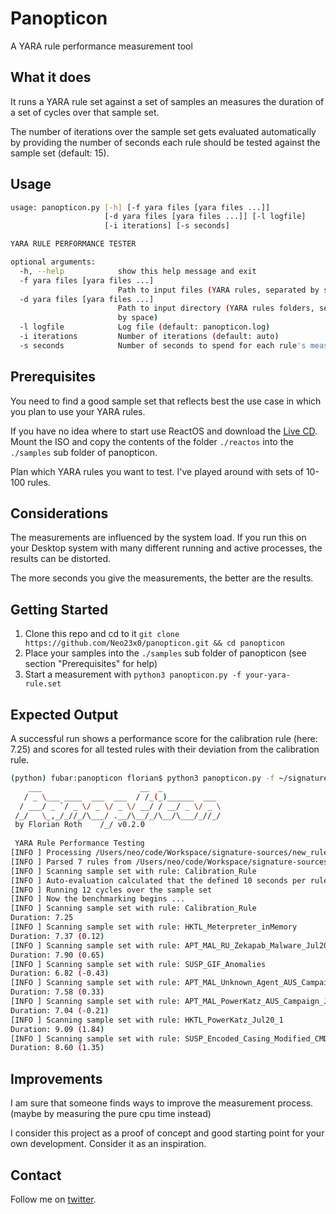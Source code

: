 # Panopticon

A YARA rule performance measurement tool

## What it does 

It runs a YARA rule set against a set of samples an measures the duration of a set of cycles over that sample set. 

The number of iterations over the sample set gets evaluated automatically by providing the number of seconds each rule should be tested against the sample set (default: 15). 

## Usage

```bash
usage: panopticon.py [-h] [-f yara files [yara files ...]]
                     [-d yara files [yara files ...]] [-l logfile]
                     [-i iterations] [-s seconds]

YARA RULE PERFORMANCE TESTER

optional arguments:
  -h, --help            show this help message and exit
  -f yara files [yara files ...]
                        Path to input files (YARA rules, separated by space)
  -d yara files [yara files ...]
                        Path to input directory (YARA rules folders, separated
                        by space)
  -l logfile            Log file (default: panopticon.log)
  -i iterations         Number of iterations (default: auto)
  -s seconds            Number of seconds to spend for each rule's measurement
```

## Prerequisites

You need to find a good sample set that reflects best the use case in which you plan to use your YARA rules. 

If you have no idea where to start use ReactOS and download the [Live CD](https://reactos.org/download/). Mount the ISO and copy the contents of the folder `./reactos` into the `./samples` sub folder of panopticon. 

Plan which YARA rules you want to test. I've played around with sets of 10-100 rules. 

## Considerations 

The measurements are influenced by the system load. If you run this on your Desktop system with many different running and active processes, the results can be distorted.

The more seconds you give the measurements, the better are the results. 

## Getting Started 

1. Clone this repo and cd to it `git clone https://github.com/Neo23x0/panopticon.git && cd panopticon`
2. Place your samples into the `./samples` sub folder of panopticon (see section "Prerequisites" for help) 
3. Start a measurement with `python3 panopticon.py -f your-yara-rule.set`

## Expected Output

A successful run shows a performance score for the calibration rule (here: 7.25) and scores for all tested rules with their deviation from the calibration rule. 

```bash
(python) fubar:panopticon florian$ python3 panopticon.py -f ~/signatures/new_rules.yar 
    ___                      __  _              
   / _ \___ ____  ___  ___  / /_(_)______  ___  
  / ___/ _ `/ _ \/ _ \/ _ \/ __/ / __/ _ \/ _ \ 
 /_/   \_,_/_//_/\___/ .__/\__/_/\__/\___/_//_/ 
 by Florian Roth    /_/ v0.2.0                 
 
 YARA Rule Performance Testing
[INFO ] Processing /Users/neo/code/Workspace/signature-sources/new_rules.yar ...
[INFO ] Parsed 7 rules from /Users/neo/code/Workspace/signature-sources/new_rules.yar
[INFO ] Scanning sample set with rule: Calibration_Rule
[INFO ] Auto-evaluation calculated that the defined 10 seconds per rule could be accomplished by 12 cycles per rule over the given sample set of 1437 samples
[INFO ] Running 12 cycles over the sample set
[INFO ] Now the benchmarking begins ...
[INFO ] Scanning sample set with rule: Calibration_Rule
Duration: 7.25
[INFO ] Scanning sample set with rule: HKTL_Meterpreter_inMemory
Duration: 7.37 (0.12)
[INFO ] Scanning sample set with rule: APT_MAL_RU_Zekapab_Malware_Jul20_1
Duration: 7.90 (0.65)
[INFO ] Scanning sample set with rule: SUSP_GIF_Anomalies
Duration: 6.82 (-0.43)
[INFO ] Scanning sample set with rule: APT_MAL_Unknown_Agent_AUS_Campaign_Jul20_1
Duration: 7.58 (0.33)
[INFO ] Scanning sample set with rule: APT_MAL_PowerKatz_AUS_Campaign_Jul20_1
Duration: 7.04 (-0.21)
[INFO ] Scanning sample set with rule: HKTL_PowerKatz_Jul20_1
Duration: 9.09 (1.84)
[INFO ] Scanning sample set with rule: SUSP_Encoded_Casing_Modified_CMD
Duration: 8.60 (1.35)
```

## Improvements 

I am sure that someone finds ways to improve the measurement process. (maybe by measuring the pure cpu time instead) 

I consider this project as a proof of concept and good starting point for your own development. Consider it as an inspiration. 

## Contact 

Follow me on [twitter](https://twitter.com/cyb3rops).